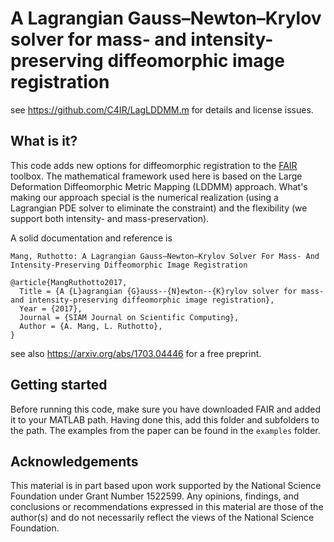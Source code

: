 # A Lagrangian Gauss–Newton–Krylov solver for mass- and intensity-preserving diffeomorphic image registration
see https://github.com/C4IR/LagLDDMM.m for details and license issues.
    
## What is it? 

This code adds new options for diffeomorphic registration to the [FAIR](https://github.com/C4IR/LagLDDMM.m) toolbox. The mathematical framework used here is based on the Large Deformation Diffeomorphic Metric Mapping (LDDMM) approach. What's making our approach special is the numerical realization (using a Lagrangian PDE solver to eliminate the constraint) and the flexibility (we support both intensity- and mass-preservation).

A solid documentation and reference is

    Mang, Ruthotto: A Lagrangian Gauss–Newton–Krylov Solver For Mass- And Intensity-Preserving Diffeomorphic Image Registration

    @article{MangRuthotto2017,
      Title = {A {L}agrangian {G}auss--{N}ewton--{K}rylov solver for mass- and intensity-preserving diffeomorphic image registration},
      Year = {2017},
      Journal = {SIAM Journal on Scientific Computing},
      Author = {A. Mang, L. Ruthotto},
    }
see also https://arxiv.org/abs/1703.04446 for a free preprint.

## Getting started

Before running this code, make sure you have downloaded FAIR and added it to your MATLAB path. Having done this, add this folder and subfolders to the path. The examples from the paper can be found in the `examples` folder.

## Acknowledgements

This material is in part based upon work supported by the National Science Foundation under Grant Number 1522599. Any opinions, findings, and conclusions or recommendations expressed in this material are those of the author(s) and do not necessarily reflect the views of the National Science Foundation.
